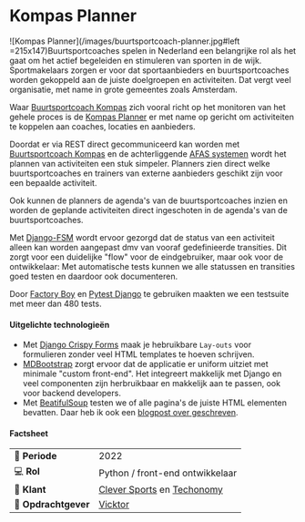 # Kompas Planner

![Kompas Planner](/images/buurtsportcoach-planner.jpg#left =215x147)Buurtsportcoaches spelen in Nederland een belangrijke rol als het gaat om het actief begeleiden en stimuleren van sporten in de wijk. Sportmakelaars zorgen er voor dat sportaanbieders en buurtsportcoaches worden gekoppeld aan de juiste doelgroepen en activiteiten. Dat vergt veel organisatie, met name in grote gemeentes zoals Amsterdam.

Waar [Buurtsportcoach Kompas](https://buurtsportcoach-kompas.nl/) zich vooral richt op het monitoren van het gehele proces is de [Kompas Planner](https://cleversports.nl/cases/kompas-planner/) er met name op gericht om activiteiten te koppelen aan coaches, locaties en aanbieders.

Doordat er via REST direct gecommuniceerd kan worden met [Buurtsportcoach Kompas](https://buurtsportcoach-kompas.nl/) en de achterliggende [AFAS systemen](https://www.afas.nl/software/connector) wordt het plannen van activiteiten een stuk simpeler. Planners zien direct welke buurtsportcoaches en trainers van externe aanbieders geschikt zijn voor een bepaalde activiteit.

Ook kunnen de planners de agenda's van de buurtsportcoaches inzien en worden de geplande activiteiten direct ingeschoten in de agenda's van de buurtsportcoaches.

Met [Django-FSM](https://github.com/viewflow/django-fsm) wordt ervoor gezorgd dat de status van een activiteit alleen kan worden aangepast dmv van vooraf gedefinieerde transities. Dit zorgt voor een duidelijke "flow" voor de eindgebruiker, maar ook voor de ontwikkelaar: Met automatische tests kunnen we alle statussen en transities goed testen en daardoor ook documenteren.

Door [Factory Boy](https://factoryboy.readthedocs.io/en/stable/) en [Pytest Django](https://pytest-django.readthedocs.io/en/latest/) te gebruiken maakten we een testsuite met meer dan 480 tests.

#### Uitgelichte technologieën
- Met [Django Crispy Forms](https://github.com/django-crispy-forms/django-crispy-forms) maak je hebruikbare `Lay-outs` voor formulieren zonder veel HTML templates te hoeven schrijven.
- [MDBootstrap](https://mdbootstrap.com/) zorgt ervoor dat de applicatie er uniform uitziet met minimale "custom front-end". Het integreert makkelijk met Django en veel componenten zijn herbruikbaar en makkelijk aan te passen, ook voor backend developers.
- Met [BeatifulSoup](https://beautiful-soup-4.readthedocs.io/en/latest/) testen we of alle pagina's de juiste HTML elementen bevatten. Daar heb ik ook een [blogpost over geschreven](https://www.maerteijn.nl/en/blog/beautiful-asserts-with-your-django-test-client).

#### Factsheet
|                             |                                                                                    |
| --------------------------- | ---------------------------------------------------------------------------------- |
| :calendar: **Periode**      | 2022                                                                               |
| :computer: **Rol**          | Python / front-end ontwikkelaar                                                    |
| :man: **Klant**             | [Clever Sports](https://cleversports.nl/) en [Techonomy](https://www.techonomy.nl) |
| :office: **Opdrachtgever**  | [Vicktor](https://www.vicktor.nl)                                                  |
